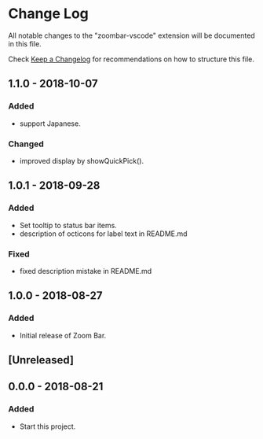 # Change Log

All notable changes to the "zoombar-vscode" extension will be documented in this file.

Check [Keep a Changelog](http://keepachangelog.com/) for recommendations on how to structure this file.

## 1.1.0 - 2018-10-07

### Added

- support Japanese.

### Changed

- improved display by showQuickPick().

## 1.0.1 - 2018-09-28

### Added

- Set tooltip to status bar items.
- description of octicons for label text in README.md

### Fixed

- fixed description mistake in README.md

## 1.0.0 - 2018-08-27

### Added

- Initial release of Zoom Bar.

## [Unreleased]

## 0.0.0 - 2018-08-21

### Added

- Start this project.
